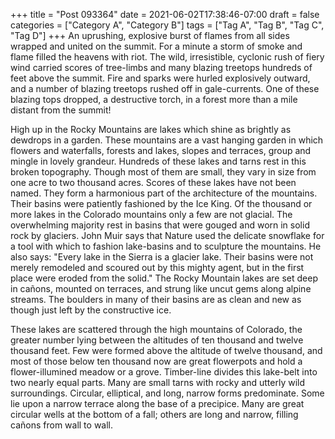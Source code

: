 +++
title = "Post 093364"
date = 2021-06-02T17:38:46-07:00
draft = false
categories = ["Category A", "Category B"]
tags = ["Tag A", "Tag B", "Tag C", "Tag D"]
+++
An uprushing, explosive burst of flames from all sides wrapped and united on the summit. For a minute a storm of smoke and flame filled the heavens with riot. The wild, irresistible, cyclonic rush of fiery wind carried scores of tree-limbs and many blazing treetops hundreds of feet above the summit. Fire and sparks were hurled explosively outward, and a number of blazing treetops rushed off in gale-currents. One of these blazing tops dropped, a destructive torch, in a forest more than a mile distant from the summit!

High up in the Rocky Mountains are lakes which shine as brightly as dewdrops in a garden. These mountains are a vast hanging garden in which flowers and waterfalls, forests and lakes, slopes and terraces, group and mingle in lovely grandeur. Hundreds of these lakes and tarns rest in this broken topography. Though most of them are small, they vary in size from one acre to two thousand acres. Scores of these lakes have not been named. They form a harmonious part of the architecture of the mountains. Their basins were patiently fashioned by the Ice King. Of the thousand or more lakes in the Colorado mountains only a few are not glacial. The overwhelming majority rest in basins that were gouged and worn in solid rock by glaciers. John Muir says that Nature used the delicate snowflake for a tool with which to fashion lake-basins and to sculpture the mountains. He also says: "Every lake in the Sierra is a glacier lake. Their basins were not merely remodeled and scoured out by this mighty agent, but in the first place were eroded from the solid." The Rocky Mountain lakes are set deep in cañons, mounted on terraces, and strung like uncut gems along alpine streams. The boulders in many of their basins are as clean and new as though just left by the constructive ice.

These lakes are scattered through the high mountains of Colorado, the greater number lying between the altitudes of ten thousand and twelve thousand feet. Few were formed above the altitude of twelve thousand, and most of those below ten thousand now are great flowerpots and hold a flower-illumined meadow or a grove. Timber-line divides this lake-belt into two nearly equal parts. Many are small tarns with rocky and utterly wild surroundings. Circular, elliptical, and long, narrow forms predominate. Some lie upon a narrow terrace along the base of a precipice. Many are great circular wells at the bottom of a fall; others are long and narrow, filling cañons from wall to wall.
